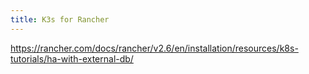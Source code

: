 ```yaml
---
title: K3s for Rancher
---
```


https://rancher.com/docs/rancher/v2.6/en/installation/resources/k8s-tutorials/ha-with-external-db/